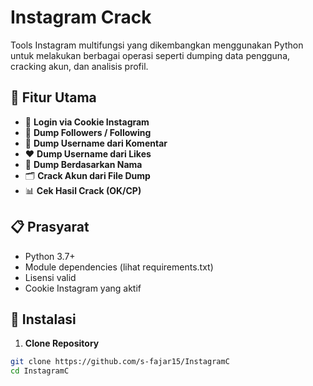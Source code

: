 # Instagram Crack

Tools Instagram multifungsi yang dikembangkan menggunakan Python untuk melakukan berbagai operasi seperti dumping data pengguna, cracking akun, dan analisis profil.

## 🚀 Fitur Utama
- 🔐 **Login via Cookie Instagram**
- 👥 **Dump Followers / Following**
- 💬 **Dump Username dari Komentar**
- ❤️ **Dump Username dari Likes**
- 🔎 **Dump Berdasarkan Nama**
- 🗂️ **Crack Akun dari File Dump**
- 📊 **Cek Hasil Crack (OK/CP)**

## 📋 Prasyarat

- Python 3.7+
- Module dependencies (lihat requirements.txt)
- Lisensi valid
- Cookie Instagram yang aktif

## 🚀 Instalasi

1. **Clone Repository**
```bash
git clone https://github.com/s-fajar15/InstagramC
cd InstagramC
